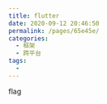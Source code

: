 ```yaml
---
title: flutter
date: 2020-09-12 20:46:50
permalink: /pages/65e45e/
categories: 
  - 框架
  - 跨平台
tags: 
  - 
---
```

flag